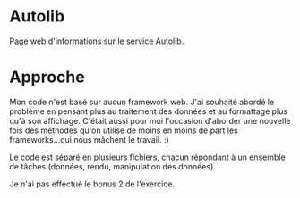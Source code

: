 # Autolib
Page web d'informations sur le service Autolib.


# Approche
Mon code n'est basé sur aucun framework web. J'ai souhaité abordé le problème en pensant plus au traitement des données et au formattage plus qu'à son affichage. C'était aussi pour moi l'occasion d'aborder une nouvelle fois des méthodes qu'on utilise de moins en moins de part les frameworks...qui nous mâchent le travail. :)

Le code est séparé en plusieurs fichiers, chacun répondant à un ensemble de tâches (données, rendu, manipulation des données).

Je n'ai pas effectué le bonus 2 de l'exercice.
